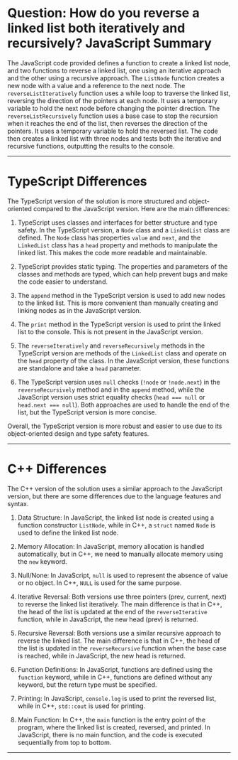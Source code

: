# Question: How do you reverse a linked list both iteratively and recursively? JavaScript Summary

The JavaScript code provided defines a function to create a linked list node, and two functions to reverse a linked list, one using an iterative approach and the other using a recursive approach. The `ListNode` function creates a new node with a value and a reference to the next node. The `reverseListIteratively` function uses a while loop to traverse the linked list, reversing the direction of the pointers at each node. It uses a temporary variable to hold the next node before changing the pointer direction. The `reverseListRecursively` function uses a base case to stop the recursion when it reaches the end of the list, then reverses the direction of the pointers. It uses a temporary variable to hold the reversed list. The code then creates a linked list with three nodes and tests both the iterative and recursive functions, outputting the results to the console.

---

# TypeScript Differences

The TypeScript version of the solution is more structured and object-oriented compared to the JavaScript version. Here are the main differences:

1. TypeScript uses classes and interfaces for better structure and type safety. In the TypeScript version, a `Node` class and a `LinkedList` class are defined. The `Node` class has properties `value` and `next`, and the `LinkedList` class has a `head` property and methods to manipulate the linked list. This makes the code more readable and maintainable.

2. TypeScript provides static typing. The properties and parameters of the classes and methods are typed, which can help prevent bugs and make the code easier to understand.

3. The `append` method in the TypeScript version is used to add new nodes to the linked list. This is more convenient than manually creating and linking nodes as in the JavaScript version.

4. The `print` method in the TypeScript version is used to print the linked list to the console. This is not present in the JavaScript version.

5. The `reverseIteratively` and `reverseRecursively` methods in the TypeScript version are methods of the `LinkedList` class and operate on the `head` property of the class. In the JavaScript version, these functions are standalone and take a `head` parameter.

6. The TypeScript version uses `null` checks (`!node` or `!node.next`) in the `reverseRecursively` method and in the `append` method, while the JavaScript version uses strict equality checks (`head === null` or `head.next === null`). Both approaches are used to handle the end of the list, but the TypeScript version is more concise.

Overall, the TypeScript version is more robust and easier to use due to its object-oriented design and type safety features.

---

# C++ Differences

The C++ version of the solution uses a similar approach to the JavaScript version, but there are some differences due to the language features and syntax.

1. Data Structure: In JavaScript, the linked list node is created using a function constructor `ListNode`, while in C++, a `struct` named `Node` is used to define the linked list node.

2. Memory Allocation: In JavaScript, memory allocation is handled automatically, but in C++, we need to manually allocate memory using the `new` keyword.

3. Null/None: In JavaScript, `null` is used to represent the absence of value or no object. In C++, `NULL` is used for the same purpose.

4. Iterative Reversal: Both versions use three pointers (prev, current, next) to reverse the linked list iteratively. The main difference is that in C++, the head of the list is updated at the end of the `reverseIterative` function, while in JavaScript, the new head (prev) is returned.

5. Recursive Reversal: Both versions use a similar recursive approach to reverse the linked list. The main difference is that in C++, the head of the list is updated in the `reverseRecursive` function when the base case is reached, while in JavaScript, the new head is returned.

6. Function Definitions: In JavaScript, functions are defined using the `function` keyword, while in C++, functions are defined without any keyword, but the return type must be specified.

7. Printing: In JavaScript, `console.log` is used to print the reversed list, while in C++, `std::cout` is used for printing.

8. Main Function: In C++, the `main` function is the entry point of the program, where the linked list is created, reversed, and printed. In JavaScript, there is no main function, and the code is executed sequentially from top to bottom.

---
